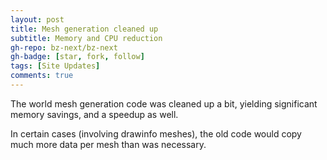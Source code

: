 ```yaml
---
layout: post
title: Mesh generation cleaned up
subtitle: Memory and CPU reduction
gh-repo: bz-next/bz-next
gh-badge: [star, fork, follow]
tags: [Site Updates]
comments: true
---
```


The world mesh generation code was cleaned up a bit, yielding significant memory savings, and a speedup as well.

In certain cases (involving drawinfo meshes), the old code would copy much more data per mesh than was necessary.